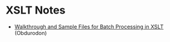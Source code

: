 # XSLT Notes

- [Walkthrough and Sample Files for Batch Processing in XSLT](https://github.com/obdurodon/dh_course/tree/master/batch) (Obdurodon)
